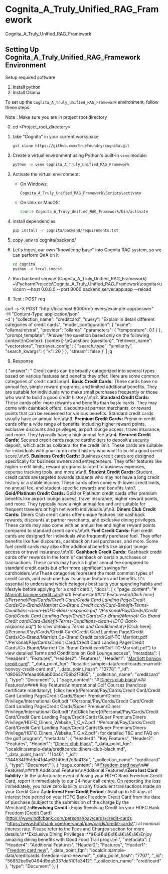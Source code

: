 # Cognita_A_Truly_Unified_RAG_Framework
Cognita_A_Truly_Unified_RAG_Framework

## Setting Up Cognita_A_Truly_Unified_RAG_Framework Environment

Setup required software
   1. Install python
   2. Install Ollama 

To set up the `Cognita_A_Truly_Unified_RAG_Framework` environment, follow these steps:

Note : Make sure you are in project root directory

0. cd <Project_root_directory>

1. take "Cognita" in your current workspace
   ```bash
   git clone https://github.com/truefoundry/cognita.git
   ```

2. Create a virtual environment using Python's built-in `venv` module:
    ```bash
    python -m venv Cognita_A_Truly_Unified_RAG_Framework
    ```

3. Activate the virtual environment:

    - On Windows:

        ```bash
        Cognita_A_Truly_Unified_RAG_Framework\Scripts\activate
        ```

    - On Unix or MacOS:

        ```bash
        source Cognita_A_Truly_Unified_RAG_Framework/bin/activate
        ```
4. install dependencies
   ```bash
   pip install -r cognita/backend/requirements.txt
   ```
5. copy .env to cognita/backend/
6. Let's ingest our own "knowledge base" into Cognita RAG system, so we can perform QnA on it
   ```bash
   cd cognita 
   python -m local.ingest
   ```
7. Run backend service
(Cognita_A_Truly_Unified_RAG_Framework) ~\PycharmProjects\Cognita_A_Truly_Unified_RAG_Framework\cognita>uvicorn --host 0.0.0.0 --port 8000 backend.server.app:app --reload

8. Test : POST req

 curl -s -X POST "http://localhost:8000/retrievers/example-app/answer" \
     -H "Content-Type: application/json" \
     -d '{
          "collection_name": "creditcard",
          "query": "Explain in detail different categories of credit cards",
          "model_configuration": {
            "name": "ollama/mistral",
            "provider": "ollama",
            "parameters": {
              "temperature": 0.1
            }
          },
          "prompt_template": "Answer the question based only on the following context:\nContext: {context} \nQuestion: {question}",
          "retriever_name": "vectorstore",
          "retriever_config": {
            "search_type": "similarity",
            "search_kwargs": {
              "k": 20
            }
          },
          "stream": false
        }' | jq

9. Response

{
  "answer": " Credit cards can be broadly categorized into several types based on various features and benefits they offer. Here are some common categories of credit cards:\n\n1. **Basic Credit Cards:** These cards have no annual fee, simple reward programs, and limited additional benefits. They are suitable for individuals who make small purchases frequently or those who want to build a good credit history.\n\n2. **Standard Credit Cards:** These cards offer more rewards and benefits than basic cards. They may come with cashback offers, discounts at partner merchants, or reward points that can be redeemed for various benefits. Standard credit cards usually have an annual fee.\n\n3. **Premium Credit Cards:** Premium credit cards offer a wide range of benefits, including higher reward points, exclusive discounts and privileges, airport lounge access, travel insurance, and more. They typically have a high annual fee.\n\n4. **Secured Credit Cards:** Secured credit cards require cardholders to deposit a security deposit, which acts as collateral for the credit limit. These cards are suitable for individuals with poor or no credit history who want to build a good credit score.\n\n5. **Business Credit Cards:** Business credit cards are designed specifically for business owners and entrepreneurs. They offer features like higher credit limits, reward programs tailored to business expenses, expense tracking tools, and more.\n\n6. **Student Credit Cards:** Student credit cards are targeted towards students who may not have a long credit history or a stable income. These cards often come with lower credit limits, no annual fee, and student-specific rewards and benefits.\n\n7. **Gold/Platinum Credit Cards:** Gold or Platinum credit cards offer premium benefits like airport lounge access, travel insurance, higher reward points, and more. They typically have a high annual fee and are suitable for frequent travelers or high net worth individuals.\n\n8. **Diners Club Credit Cards:** Diners Club credit cards offer unique features like cashback rewards, discounts at partner merchants, and exclusive dining privileges. These cards may also come with an annual fee and higher reward points compared to standard credit cards.\n\n9. **Fuel Credit Cards:** Fuel credit cards are designed for individuals who frequently purchase fuel. They offer benefits like fuel discounts, cashback on fuel purchases, and more. Some fuel credit cards may also offer additional benefits like airport lounge access or travel insurance.\n\n10. **Cashback Credit Cards:** Cashback credit cards offer rewards in the form of cashback on certain purchases or transactions. These cards may have a higher annual fee compared to standard credit cards but offer more significant savings for cardholders.\n\nThese categories represent the most common types of credit cards, and each one has its unique features and benefits. It's essential to understand which category best suits your spending habits and lifestyle before applying for a credit card.",
  "docs": [
    {
      "page_content": "# [Marriott bonvoy credit card](https://www.hdfcbank.com/personal/pay/cards/credit-cards/marriott-bonvoy-credit-card)\n## Features\n#### Features\n\\*[Click here](/Personal/Pay/Cards/Credit Card/Credit Card Landing Page/Credit Cards/Co-Brand/Marriott Co-Brand Credit card/Card-Benefit-Terms-Conditions-clean-HDFC-Bank-response.pdf \"/Personal/Pay/Cards/Credit Card/Credit Card Landing Page/Credit Cards/Co-Brand/Marriott Co-Brand Credit card/Card-Benefit-Terms-Conditions-clean-HDFC-Bank-response.pdf\") to view detailed Terms and Conditions\n\\*\\*[Click here](/Personal/Pay/Cards/Credit Card/Credit Card Landing Page/Credit Cards/Co-Brand/Marriott Co-Brand Credit card/Golf-TC-Marriott.pdf \"/Personal/Pay/Cards/Credit Card/Credit Card Landing Page/Credit Cards/Co-Brand/Marriott Co-Brand Credit card/Golf-TC-Marriott.pdf\") to view detailed Terms and Conditions on Golf Lounge access",
      "metadata": {
        "Header4": "Features",
        "Header2": "Features",
        "Header1": "[Marriott bonvoy credit card](https://www.hdfcbank.com/personal/pay/cards/credit-cards/marriott-bonvoy-credit-card)",
        "_data_point_fqn": "localdir::sample-data/creditcards::marriott-bonvoy-credit-card.md",
        "_data_point_hash": "10778",
        "_id": "d80657fefeaa468ab00b4c706b2f7d65",
        "_collection_name": "creditcard"
      },
      "type": "Document"
    },
    {
      "page_content": "# [Diners club black](https://www.hdfcbank.com/personal/pay/cards/credit-cards/diners-club-black)\n## Features\n#### Key Features\nInternational Golf Courses (handicap certificate mandatory), [click here](/Personal/Pay/Cards/Credit Card/Credit Card Landing Page/Credit Cards/Super Premium/Diners Privilege/International Golf.pdf \"/Personal/Pay/Cards/Credit Card/Credit Card Landing Page/Credit Cards/Super Premium/Diners Privilege/International Golf.pdf\")\n[Click here](/Personal/Pay/Cards/Credit Card/Credit Card Landing Page/Credit Cards/Super Premium/Diners Privilege/HDFC_Diners_Website_T_C_v2.pdf \"/Personal/Pay/Cards/Credit Card/Credit Card Landing Page/Credit Cards/Super Premium/Diners Privilege/HDFC_Diners_Website_T_C_v2.pdf\") for detailed T&C and FAQ on the golf program",
      "metadata": {
        "Header4": "Key Features",
        "Header2": "Features",
        "Header1": "[Diners club black](https://www.hdfcbank.com/personal/pay/cards/credit-cards/diners-club-black)",
        "_data_point_fqn": "localdir::sample-data/creditcards::diners-club-black.md",
        "_data_point_hash": "11446",
        "_id": "344534f9bfde41d4a63140ed2c3a413d",
        "_collection_name": "creditcard"
      },
      "type": "Document"
    },
    {
      "page_content": "# [Freedom card new](https://www.hdfcbank.com/personal/pay/cards/credit-cards/freedom-card-new)\n## Features\n#### Additional Features\nAdditional Features\n**Zero lost Card liability :** In the unfortunate event of losing your HDFC Bank Freedom Credit Card, report it immediately to our 24-hour call centre. On reporting the loss immediately, you have zero liability on any fraudulent transactions made on your Credit Card.Â\n**Interest Free Credit Period :** Avail up to 50 days of interest free period on your HDFC Bank Freedom Credit Card from the date of purchase (subject to the submission of the charge by the Merchant).\n**Revolving Credit :** Enjoy Revolving Credit on your HDFC Bank Freedom [Credit Card](https://www.hdfcbank.com/personal/pay/cards/credit-cards \"https://www.hdfcbank.com/personal/pay/cards/credit-cards\") at nominal interest rate. Please refer to the Fees and Charges section for more details.\n**Exclusive Dining Privileges :**â€‹â€‹â€‹â€‹â€‹â€‹â€‹Enjoy amazing dining benefits with Good Food Trail program.",
      "metadata": {
        "Header4": "Additional Features",
        "Header2": "Features",
        "Header1": "[Freedom card new](https://www.hdfcbank.com/personal/pay/cards/credit-cards/freedom-card-new)",
        "_data_point_fqn": "localdir::sample-data/creditcards::freedom-card-new.md",
        "_data_point_hash": "7707",
        "_id": "56952be9e0494d9da5337de5101e3412",
        "_collection_name": "creditcard"
      },
      "type": "Document"
    },
    {